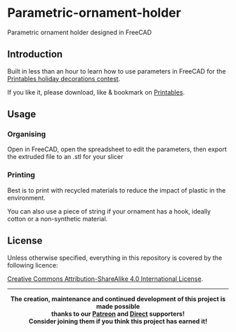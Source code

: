 # Parametric-ornament-holder
Parametric ornament holder designed in FreeCAD

## Introduction

Built in less than an hour to learn how to use parameters in FreeCAD for the [Printables holiday decorations contest](https://www.printables.com/contest/416-2023-holiday-decorations).

If you like it, please download, like & bookmark on [Printables](https://www.printables.com/model/701453-parametric-ornament-holder).

## Usage

### Organising
Open in FreeCAD, open the spreadsheet to edit the parameters, then export the extruded file to an .stl for your slicer

### Printing
Best is to print with recycled materials to reduce the impact of plastic in the environment. 

You can also use a piece of string if your ornament has a hook, ideally cotton or a non-synthetic material.

## License
Unless otherwise specified, everything in this repository is covered by the following licence:

<a href="creativecommons.org/licenses/by-sa/4.0/">Creative Commons Attribution-ShareAlike 4.0 International License</a>.

----

<b>
<div align="center">
    The creation, maintenance and continued development of this project is made possible
    <br>
    thanks to our <a href="http://patreon.com/darigovresearch">Patreon</a> and <a href="https://www.darigovresearch.com/donate">Direct</a> supporters!
    <br>
    Consider joining them if you think this project has earned it!
</div>
</b>